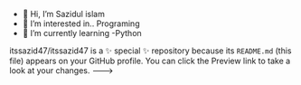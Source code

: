 - 👋 Hi, I’m Sazidul islam
- 👀 I’m interested in.. Programing 
- 🌱 I’m currently learning -Python


itssazid47/itssazid47 is a ✨ special ✨ repository because its `README.md` (this file) appears on your GitHub profile.
You can click the Preview link to take a look at your changes.
--->
